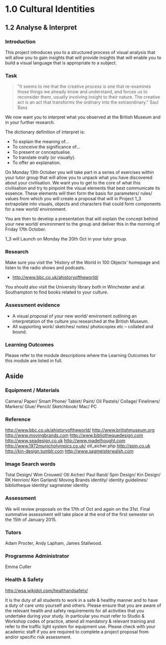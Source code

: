 # 1.0 Cultural Identities
## 1.2 Analyse & Interpret

### Introduction
This project introduces you to a structured process of visual analysis that will allow you to gain insights that will provide insights that will enable you to build a visual language that is appropriate to a subject. 

### Task
> "It seems to me that the creative process is one that re-examines those things we already know and understand, and forces us to reconsider them, usually involving insight to their nature. The creative act is an act that transforms the ordinary into the extraordinary." 
> Saul Bass

We now want you to interpret what you observed at the British Museum and in your further research.

The dictionary definition of interpret is: 
- To explain the meaning of...
- To conceive the significance of...
- To present or conceptualise.
- To translate orally (or visually).
- To offer an explanation.

On Monday 13th October you will take part in a series of exercises within your tutor group that will allow you to unpack what you have discovered about your civilisation. We want you to get to the core of what this civilisation and try to pinpoint the visual elements that best communicate its essence. These elements will then form the basis for parameters/ rules/ values from which you will create a proposal that will in Project 1_3 extrapolate into visuals, objects and characters that could form components for a new world/ environment.

You are then to develop a presentation that will explain the concept behind your new world/ environment to the group and deliver this in the morning of Friday 17th October.

1_3 will Launch on Monday the 20th Oct in your tutor group.

### Research
Make sure you visit the 'History of the World in 100 Objects' homepage and listen to the radio shows and podcasts. 

- http://www.bbc.co.uk/ahistoryoftheworld/

You should also visit the University library both in Winchester and at Southampton to find books related to your culture.


### Assessment evidence
- A visual proposal of your new world/ enviroment outlining an interpretation of the culture you researched at the British Museum. 
- All supporting work/ sketches/ notes/ photocopies etc – collated and bound.


### Learning Outcomes
Please refer to the module descriptions where the Learning Outcomes for this module are listed in full.

## Aside

### Equipment / Materials 
Camera/ Paper/ Smart Phone/ Tablet/ Paint/
Oil Pastels/ Collage/ Fineliners/ Markers/
Glue/ Pencil/ Sketchbook/ Mac/ PC

### Reference
http://www.bbc.co.uk/ahistoryoftheworld/
http://www.britishmuseum.org
http://www.movingbrands.com
http://www.bibliothequedesign.com
http://www.seadesign.co.uk
http://www.madethought.com
http://www.1972municholympics.co.uk/
otl_aicher.php
http://spin.co.uk
http://kin-design.tumblr.com
http://www.sagmeisterwalsh.com

### Image Search words
Total Design/ Wim Crouwel/ Otl Aicher/
Paul Rand/ Spin Design/ Kin Design/ RK
Henrion/ Ken Garland/ Moving Brands
identity/ identity guidelines/ bibliotheque
identity/ sagmeister identity

### Assessment
We will review proposals on the 17th of Oct and again on the 31st. 
Final summative assessment will take place at the end of the first semester on the 15th of January 2015.

### Tutors
Adam Procter, Andy Lapham, James Stallwood.

### Programme Administrator 
Emma Cutler 

### Health & Safety
http://wsa.wikidot.com/healthandsafety/

It is the duty of all students to work in a safe & healthy manner and to have a duty of care unto yourself and others. Please ensure that you are aware of the relevant health and safety requirements for all activities that you undertake during your study. In particular you must refer to Studio & Workshop codes of practice, attend all mandatory & relevant training and refer to the traffic light system for equipment use. Please check with your academic staff if you are required to complete a project proposal from and/or specific risk assessment.